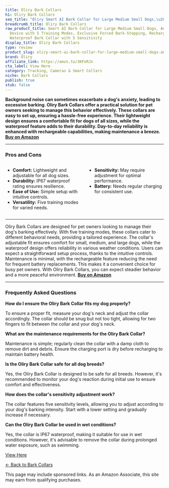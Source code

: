 ```yaml
---
title: Oliry Bark Collars
h1: Oliry Bark Collars
seo_title: "Oliry Smart AI Bark Collar for Large Medium Small Dogs,\u2026"
breadcrumb_title: Oliry Bark Collars
raw_product_title: Smart AI Bark Collar for Large Medium Small Dogs, Anti Barking
  Device with 5 Training Modes, Exclusive Forced Bark-Stopping, Rechargeable IP67
  Waterproof Bark Collar with 5 Sensitivity
display_title: Oliry Bark Collars
type: review
product_slug: oliry-smart-ai-bark-collar-for-large-medium-small-dogs-anti-barking-dev-7bc247ac
brand: Oliry
affiliate_link: https://amzn.to/3KFoRJn
cta_label: View Here
category: Tracking, Cameras & Smart Collars
niche: Bark Collars
publish: true
stub: false
---
```


<div id="intro" class="full-width">
  <p><strong>Background noise can sometimes exacerbate a dog's anxiety, leading to excessive barking. Oliry Bark Collars offer a practical solution for pet owners seeking to manage this behavior effectively. These collars are easy to set up, ensuring a hassle-free experience. Their lightweight design ensures a comfortable fit for dogs of all sizes, while the waterproof feature adds to their durability. Day-to-day reliability is enhanced with rechargeable capabilities, making maintenance a breeze.</strong> <a href="https://amzn.to/3KFoRJn" rel="nofollow sponsored noopener" target="_blank"><strong>Buy on Amazon</strong></a></p>
</div>

<hr />
<h3 id="pros-cons">Pros and Cons</h3>
<div class="pc-grid" style="display:grid;grid-template-columns:1fr 1fr;gap:16px;">
  <ul>
    <li><strong>Comfort:</strong> Lightweight and adjustable for all dog sizes.</li>
    <li><strong>Durability:</strong> IP67 waterproof rating ensures resilience.</li>
    <li><strong>Ease of Use:</strong> Simple setup with intuitive controls.</li>
    <li><strong>Versatility:</strong> Five training modes for varied needs.</li>
  </ul>
  <ul>
    <li><strong>Sensitivity:</strong> May require adjustment for optimal performance.</li>
    <li><strong>Battery:</strong> Needs regular charging for consistent use.</li>
  </ul>
</div>
<hr />

<div class="full-width">
  <p>Oliry Bark Collars are designed for pet owners looking to manage their dog's barking effectively. With five training modes, these collars cater to different behavioral needs, providing a tailored experience. The collar's adjustable fit ensures comfort for small, medium, and large dogs, while the waterproof design offers reliability in various weather conditions. Users can expect a straightforward setup process, thanks to the intuitive controls. Maintenance is minimal, with the rechargeable feature reducing the need for frequent battery replacements. This makes it a convenient choice for busy pet owners. With Oliry Bark Collars, you can expect steadier behavior and a more peaceful environment. <a href="https://amzn.to/3KFoRJn" rel="nofollow sponsored noopener" target="_blank"><strong>Buy on Amazon</strong></a></p>
</div>

<hr />
<h3 id="faqs">Frequently Asked Questions</h3>

<p><strong>How do I ensure the Oliry Bark Collar fits my dog properly?</strong></p>
<p>To ensure a proper fit, measure your dog's neck and adjust the collar accordingly. The collar should be snug but not too tight, allowing for two fingers to fit between the collar and your dog's neck.</p>

<p><strong>What are the maintenance requirements for the Oliry Bark Collar?</strong></p>
<p>Maintenance is simple; regularly clean the collar with a damp cloth to remove dirt and debris. Ensure the charging port is dry before recharging to maintain battery health.</p>

<p><strong>Is the Oliry Bark Collar safe for all dog breeds?</strong></p>
<p>Yes, the Oliry Bark Collar is designed to be safe for all breeds. However, it's recommended to monitor your dog's reaction during initial use to ensure comfort and effectiveness.</p>

<p><strong>How does the collar's sensitivity adjustment work?</strong></p>
<p>The collar features five sensitivity levels, allowing you to adjust according to your dog's barking intensity. Start with a lower setting and gradually increase if necessary.</p>

<p><strong>Can the Oliry Bark Collar be used in wet conditions?</strong></p>
<p>Yes, the collar is IP67 waterproof, making it suitable for use in wet conditions. However, it's advisable to remove the collar during prolonged water exposure, such as swimming.</p>
<p><a class="btn" href="https://amzn.to/3KFoRJn" target="_blank" rel="nofollow sponsored noopener">View Here</a></p>
<p><a href="/roundups/tracking-cameras-smart-collars/bark-collars/">← Back to Bark Collars</a></p>
<aside class="disclosure">This page may include sponsored links. As an Amazon Associate, this site may earn from qualifying purchases.</aside>
